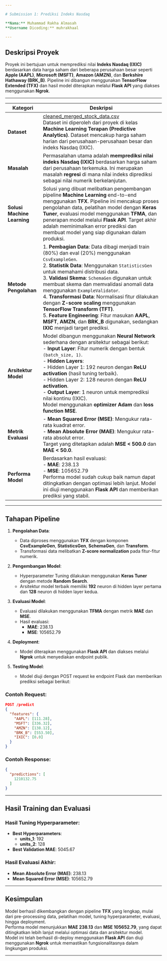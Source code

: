 ```yaml
---

# Submission 1: Prediksi Indeks Nasdaq

**Nama:** Muhammad Rakha Almasah  
**Username Dicoding:** muhrakhaal  

---
```


## **Deskripsi Proyek**  
Proyek ini bertujuan untuk memprediksi nilai **Indeks Nasdaq (IXIC)** berdasarkan data harga saham dari beberapa perusahaan besar seperti **Apple (AAPL)**, **Microsoft (MSFT)**, **Amazon (AMZN)**, dan **Berkshire Hathaway (BRK_B)**. Pipeline ini dibangun menggunakan **TensorFlow Extended (TFX)** dan hasil model diterapkan melalui **Flask API** yang diakses menggunakan **Ngrok**.

---

| **Kategori**         | **Deskripsi**                                                                                      |
|-----------------------|--------------------------------------------------------------------------------------------------|
| **Dataset**           | [cleaned_merged_stock_data.csv](https://raw.githubusercontent.com/rakhaalmasah/MLOps_Proyek1/9475b7b9259adff80d5b639dc54ff9c8447db4be/cleaned_merged_stock_data.csv) <br> Dataset ini diperoleh dari proyek di kelas **Machine Learning Terapan (Predictive Analytics)**. Dataset mencakup harga saham harian dari perusahaan-perusahaan besar dan indeks Nasdaq (IXIC).   |
| **Masalah**           | Permasalahan utama adalah **memprediksi nilai indeks Nasdaq (IXIC)** berdasarkan harga saham dari perusahaan terkemuka. Ini merupakan masalah **regresi** di mana nilai indeks diprediksi sebagai nilai numerik berkelanjutan.      |
| **Solusi Machine Learning** | Solusi yang dibuat melibatkan pengembangan pipeline **Machine Learning** end-to-end menggunakan **TFX**. Pipeline ini mencakup proses pengolahan data, pelatihan model dengan **Keras Tuner**, evaluasi model menggunakan **TFMA**, dan penerapan model melalui **Flask API**. Target akhir adalah meminimalkan error prediksi dan membuat model yang siap digunakan dalam produksi.   |
| **Metode Pengolahan** | 1. **Pembagian Data**: Data dibagi menjadi train (80%) dan eval (20%) menggunakan `CsvExampleGen`. <br> 2. **Statistik Data**: Menggunakan `StatisticsGen` untuk memahami distribusi data. <br> 3. **Validasi Skema**: `SchemaGen` digunakan untuk membuat skema dan memvalidasi anomali data menggunakan `ExampleValidator`. <br> 4. **Transformasi Data**: Normalisasi fitur dilakukan dengan **Z-score scaling** menggunakan **TensorFlow Transform (TFT)**. <br> 5. **Feature Engineering**: Fitur masukan **AAPL**, **MSFT**, **AMZN**, dan **BRK_B** digunakan, sedangkan **IXIC** menjadi target prediksi.   |
| **Arsitektur Model**  | Model dibangun menggunakan **Neural Network** sederhana dengan arsitektur sebagai berikut: <br> - **Input Layer**: Fitur numerik dengan bentuk `(batch_size, 1)`. <br> - **Hidden Layers**: <br>    - Hidden Layer 1: 192 neuron dengan **ReLU activation** (hasil tuning terbaik). <br>    - Hidden Layer 2: 128 neuron dengan **ReLU activation**. <br> - **Output Layer**: 1 neuron untuk memprediksi nilai kontinu (IXIC). <br> Model menggunakan **optimizer Adam** dan **loss function MSE**. |
| **Metrik Evaluasi**   | - **Mean Squared Error (MSE)**: Mengukur rata-rata kuadrat error. <br> - **Mean Absolute Error (MAE)**: Mengukur rata-rata absolut error. <br> Target yang ditetapkan adalah **MSE < 500.0** dan **MAE < 50.0**. |
| **Performa Model**    | Berdasarkan hasil evaluasi: <br> - **MAE**: 238.13 <br> - **MSE**: 105652.79 <br> Performa model sudah cukup baik namun dapat ditingkatkan dengan optimasi lebih lanjut. Model ini diuji menggunakan **Flask API** dan memberikan prediksi yang stabil. |

---

## **Tahapan Pipeline**
1. **Pengolahan Data**:  
   - Data diproses menggunakan **TFX** dengan komponen **CsvExampleGen**, **StatisticsGen**, **SchemaGen**, dan **Transform**.  
   - Transformasi data melibatkan **Z-score normalization** pada fitur-fitur numerik.

2. **Pengembangan Model**:  
   - Hyperparameter Tuning dilakukan menggunakan **Keras Tuner** dengan metode **Random Search**.  
   - Arsitektur model terbaik memiliki **192** neuron di hidden layer pertama dan **128** neuron di hidden layer kedua.

3. **Evaluasi Model**:  
   - Evaluasi dilakukan menggunakan **TFMA** dengan metrik **MAE** dan **MSE**.  
   - Hasil evaluasi:  
     - **MAE**: 238.13  
     - **MSE**: 105652.79  

4. **Deployment**:  
   - Model diterapkan menggunakan **Flask API** dan diakses melalui **Ngrok** untuk menyediakan endpoint publik.  

5. **Testing Model**:  
   - Model diuji dengan POST request ke endpoint Flask dan memberikan prediksi sebagai berikut:  

### Contoh Request:  
```json
POST /predict
{
  "features": {
    "AAPL": [111.28],
    "MSFT": [336.32],
    "AMZN": [138.12],
    "BRK_B": [553.50],
    "IXIC": [0.0]
  }
}
```

### Contoh Response:  
```json
{
  "predictions": [
    1210132.75
  ]
}
```

---

## **Hasil Training dan Evaluasi**
### Hasil Tuning Hyperparameter:  
- **Best Hyperparameters**:  
  - **units_1**: 192  
  - **units_2**: 128  
- **Best Validation MAE**: 5045.67  

### Hasil Evaluasi Akhir:  
- **Mean Absolute Error (MAE)**: 238.13  
- **Mean Squared Error (MSE)**: 105652.79  

---

## **Kesimpulan**
Model berhasil dikembangkan dengan pipeline **TFX** yang lengkap, mulai dari pre-processing data, pelatihan model, tuning hyperparameter, evaluasi, hingga deployment.  
Performa model menunjukkan **MAE 238.13** dan **MSE 105652.79**, yang dapat ditingkatkan lebih lanjut melalui optimasi data dan arsitektur model.  
Model ini telah berhasil di-deploy menggunakan **Flask API** dan diuji menggunakan **Ngrok** untuk memastikan fungsionalitasnya dalam lingkungan produksi.

---
